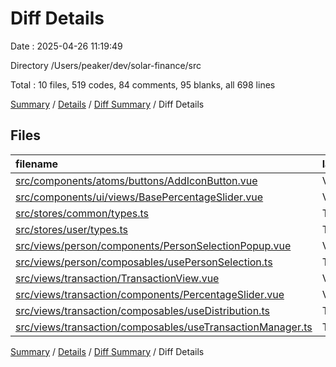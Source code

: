 # Diff Details

Date : 2025-04-26 11:19:49

Directory /Users/peaker/dev/solar-finance/src

Total : 10 files,  519 codes, 84 comments, 95 blanks, all 698 lines

[Summary](results.md) / [Details](details.md) / [Diff Summary](diff.md) / Diff Details

## Files
| filename | language | code | comment | blank | total |
| :--- | :--- | ---: | ---: | ---: | ---: |
| [src/components/atoms/buttons/AddIconButton.vue](/src/components/atoms/buttons/AddIconButton.vue) | Vue | 69 | 1 | 8 | 78 |
| [src/components/ui/views/BasePercentageSlider.vue](/src/components/ui/views/BasePercentageSlider.vue) | Vue | 16 | 1 | 4 | 21 |
| [src/stores/common/types.ts](/src/stores/common/types.ts) | TypeScript | -9 | -1 | -1 | -11 |
| [src/stores/user/types.ts](/src/stores/user/types.ts) | TypeScript | 8 | 0 | 2 | 10 |
| [src/views/person/components/PersonSelectionPopup.vue](/src/views/person/components/PersonSelectionPopup.vue) | Vue | 164 | 4 | 23 | 191 |
| [src/views/person/composables/usePersonSelection.ts](/src/views/person/composables/usePersonSelection.ts) | TypeScript | 71 | 24 | 14 | 109 |
| [src/views/transaction/TransactionView.vue](/src/views/transaction/TransactionView.vue) | Vue | 16 | 1 | 2 | 19 |
| [src/views/transaction/components/PercentageSlider.vue](/src/views/transaction/components/PercentageSlider.vue) | Vue | 84 | 5 | 11 | 100 |
| [src/views/transaction/composables/useDistribution.ts](/src/views/transaction/composables/useDistribution.ts) | TypeScript | 93 | 48 | 31 | 172 |
| [src/views/transaction/composables/useTransactionManager.ts](/src/views/transaction/composables/useTransactionManager.ts) | TypeScript | 7 | 1 | 1 | 9 |

[Summary](results.md) / [Details](details.md) / [Diff Summary](diff.md) / Diff Details